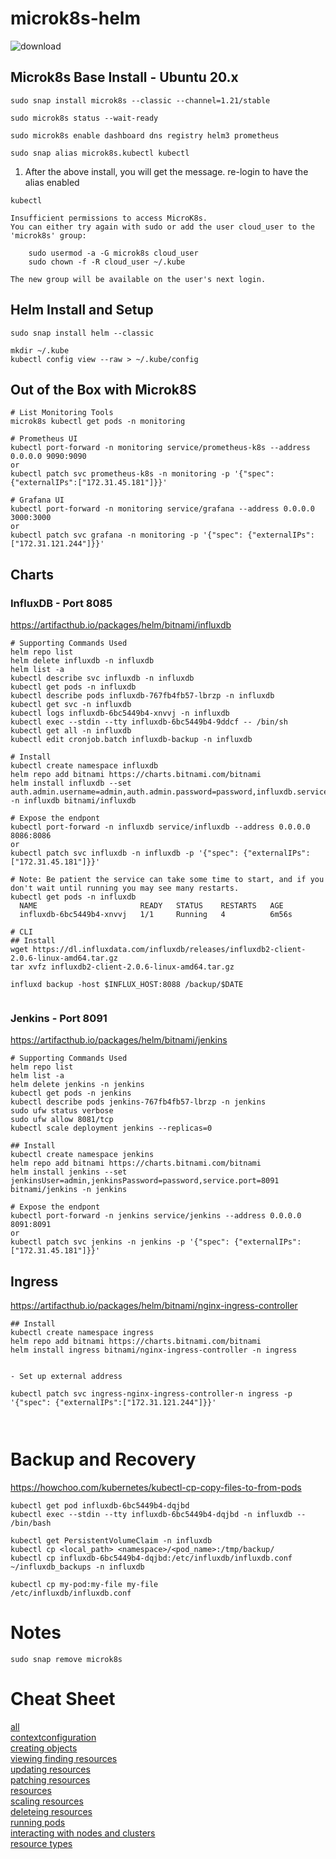 # microk8s-helm


![download](https://user-images.githubusercontent.com/993459/111545821-ea5d5880-8733-11eb-9352-d22f812e9fb0.png)

## Microk8s Base Install - Ubuntu 20.x
```
sudo snap install microk8s --classic --channel=1.21/stable
```
```
sudo microk8s status --wait-ready 
```
```
sudo microk8s enable dashboard dns registry helm3 prometheus 
```
```
sudo snap alias microk8s.kubectl kubectl    
```
1. After the above install, you will get the message. re-login to have the alias enabled
```
kubectl

Insufficient permissions to access MicroK8s.
You can either try again with sudo or add the user cloud_user to the 'microk8s' group:

    sudo usermod -a -G microk8s cloud_user
    sudo chown -f -R cloud_user ~/.kube

The new group will be available on the user's next login.
```

## Helm Install and Setup
```
sudo snap install helm --classic

mkdir ~/.kube
kubectl config view --raw > ~/.kube/config

```

## Out of the Box with Microk8S
```
# List Monitoring Tools
microk8s kubectl get pods -n monitoring

# Prometheus UI
kubectl port-forward -n monitoring service/prometheus-k8s --address 0.0.0.0 9090:9090
or 
kubectl patch svc prometheus-k8s -n monitoring -p '{"spec": {"externalIPs":["172.31.45.181"]}}'

# Grafana UI
kubectl port-forward -n monitoring service/grafana --address 0.0.0.0 3000:3000
or
kubectl patch svc grafana -n monitoring -p '{"spec": {"externalIPs":["172.31.121.244"]}}'

```

## Charts


### InfluxDB - Port 8085
https://artifacthub.io/packages/helm/bitnami/influxdb
```
# Supporting Commands Used
helm repo list 
helm delete influxdb -n influxdb
helm list -a
kubectl describe svc influxdb -n influxdb
kubectl get pods -n influxdb
kubectl describe pods influxdb-767fb4fb57-lbrzp -n influxdb
kubectl get svc -n influxdb
kubectl logs influxdb-6bc5449b4-xnvvj -n influxdb
kubectl exec --stdin --tty influxdb-6bc5449b4-9ddcf -- /bin/sh 
kubectl get all -n influxdb
kubectl edit cronjob.batch influxdb-backup -n influxdb

# Install 
kubectl create namespace influxdb
helm repo add bitnami https://charts.bitnami.com/bitnami
helm install influxdb --set auth.admin.username=admin,auth.admin.password=password,influxdb.service.type=LoadBalancer -n influxdb bitnami/influxdb

# Expose the endpont
kubectl port-forward -n influxdb service/influxdb --address 0.0.0.0 8086:8086
or
kubectl patch svc influxdb -n influxdb -p '{"spec": {"externalIPs":["172.31.45.181"]}}'

# Note: Be patient the service can take some time to start, and if you don't wait until running you may see many restarts.
kubectl get pods -n influxdb 
  NAME                       READY   STATUS    RESTARTS   AGE 
  influxdb-6bc5449b4-xnvvj   1/1     Running   4          6m56s 

# CLI
## Install
wget https://dl.influxdata.com/influxdb/releases/influxdb2-client-2.0.6-linux-amd64.tar.gz
tar xvfz influxdb2-client-2.0.6-linux-amd64.tar.gz

influxd backup -host $INFLUX_HOST:8088 /backup/$DATE


```

### Jenkins - Port 8091
https://artifacthub.io/packages/helm/bitnami/jenkins
```
# Supporting Commands Used
helm repo list 
helm list -a
helm delete jenkins -n jenkins
kubectl get pods -n jenkins
kubectl describe pods jenkins-767fb4fb57-lbrzp -n jenkins
sudo ufw status verbose
sudo ufw allow 8081/tcp
kubectl scale deployment jenkins --replicas=0

## Install
kubectl create namespace jenkins
helm repo add bitnami https://charts.bitnami.com/bitnami
helm install jenkins --set jenkinsUser=admin,jenkinsPassword=password,service.port=8091 bitnami/jenkins -n jenkins

# Expose the endpont
kubectl port-forward -n jenkins service/jenkins --address 0.0.0.0 8091:8091
or
kubectl patch svc jenkins -n jenkins -p '{"spec": {"externalIPs":["172.31.45.181"]}}'

```

## Ingress
https://artifacthub.io/packages/helm/bitnami/nginx-ingress-controller
```
## Install
kubectl create namespace ingress
helm repo add bitnami https://charts.bitnami.com/bitnami
helm install ingress bitnami/nginx-ingress-controller -n ingress


- Set up external address

kubectl patch svc ingress-nginx-ingress-controller-n ingress -p '{"spec": {"externalIPs":["172.31.121.244"]}}'



```



# Backup and Recovery  
 https://howchoo.com/kubernetes/kubectl-cp-copy-files-to-from-pods
```
kubectl get pod influxdb-6bc5449b4-dqjbd
kubectl exec --stdin --tty influxdb-6bc5449b4-dqjbd -n influxdb -- /bin/bash 

kubectl get PersistentVolumeClaim -n influxdb
kubectl cp <local_path> <namespace>/<pod_name>:/tmp/backup/
kubectl cp influxdb-6bc5449b4-dqjbd:/etc/influxdb/influxdb.conf ~/influxdb_backups -n influxdb

kubectl cp my-pod:my-file my-file
/etc/influxdb/influxdb.conf

```

# Notes
```
sudo snap remove microk8s
```

# Cheat Sheet
[all](https://kubernetes.io/docs/reference/kubectl/cheatsheet)   
[contextconfiguration](https://kubernetes.io/docs/reference/kubectl/cheatsheet/#kubectl-context-and-configuration)  
[creating objects](https://kubernetes.io/docs/reference/kubectl/cheatsheet/#creating-objects)  
[viewing finding resources](https://kubernetes.io/docs/reference/kubectl/cheatsheet/#viewing-finding-resources)  
[updating resources](https://kubernetes.io/docs/reference/kubectl/cheatsheet/#updating-resources)  
[patching resources](https://kubernetes.io/docs/reference/kubectl/cheatsheet/#patching-resources)  
[resources](https://kubernetes.io/docs/reference/kubectl/cheatsheet/#editing-resources)  
[scaling resources](https://kubernetes.io/docs/reference/kubectl/cheatsheet/#scaling-resources)  
[deleteing resources](https://kubernetes.io/docs/reference/kubectl/cheatsheet/#deleting-resources)  
[running pods](https://kubernetes.io/docs/reference/kubectl/cheatsheet/#interacting-with-running-pods)  
[interacting with nodes and clusters](https://kubernetes.io/docs/reference/kubectl/cheatsheet/#interacting-with-nodes-and-cluster)  
[resource types](https://kubernetes.io/docs/reference/kubectl/cheatsheet/#resource-types)  



